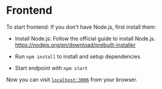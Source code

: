 # Frontend

To start frontend:
  If you don't have Node.js, first install them:

  * Install Node.js:
  Follow the official guide to install Node.js. https://nodejs.org/en/download/prebuilt-installer

  * Run `npm install` to install and setup dependencies
  * Start endpoint with `npm start`

Now you can visit [`localhost:3006`](http://localhost:3006) from your browser.